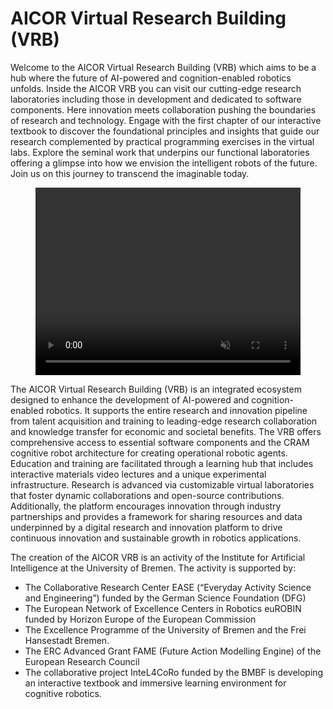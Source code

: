 [comment]: <> (without this comment hugo fails)
<h1>AICOR Virtual Research Building (VRB)</h1>


Welcome to the AICOR Virtual Research Building (VRB) which aims to be a hub where the future of AI-powered and cognition-enabled robotics unfolds. Inside the AICOR VRB you can visit our cutting-edge research laboratories including those in development and dedicated to software components. Here innovation meets collaboration pushing the boundaries of research and technology. Engage with the first chapter of our interactive textbook to discover the foundational principles and insights that guide our research complemented by practical programming exercises in the virtual labs. Explore the seminal work that underpins our functional laboratories offering a glimpse into how we envision the intelligent robots of the future. Join us on this journey to transcend the imaginable today.

<figure class="video_container">
  <video width="100%%" height="300" autoplay loop muted controls>
    <source src="Coai-Vib-Video.mp4" type="video/mp4">
    Your browser does not support the video tag.
  </video>
</figure>
The AICOR Virtual Research Building (VRB) is an integrated ecosystem designed to enhance the development of AI-powered and cognition-enabled robotics. It supports the entire research and innovation pipeline from talent acquisition and training to leading-edge research collaboration and knowledge transfer for economic and societal benefits. The VRB offers comprehensive access to essential software components and the CRAM cognitive robot architecture for creating operational robotic agents. Education and training are facilitated through a learning hub that includes interactive materials video lectures and a unique experimental infrastructure. Research is advanced via customizable virtual laboratories that foster dynamic collaborations and open-source contributions. Additionally, the platform encourages innovation through industry partnerships and provides a framework for sharing resources and data underpinned by a digital research and innovation platform to drive continuous innovation and sustainable growth in robotics applications.

The creation of the AICOR VRB is an activity of the Institute for Artificial Intelligence at the University of Bremen. The activity is supported by:

- The Collaborative Research Center EASE (“Everyday Activity Science and Engineering”) funded by the German Science Foundation (DFG)
- The European Network of Excellence Centers in Robotics euROBIN funded by Horizon Europe of the European Commission
- The Excellence Programme of the University of Bremen and the Frei Hansestadt Bremen.
- The ERC Advanced Grant FAME (Future Action Modelling Engine) of the European Research Council
- The collaborative project InteL4CoRo funded by the BMBF is developing an interactive textbook and immersive learning environment for cognitive robotics.


